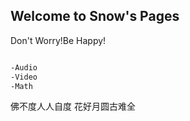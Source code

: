 ## Welcome to Snow's Pages

Don't Worry!Be Happy!

```markdown

-Audio
-Video
-Math
```

佛不度人人自度 花好月圆古难全

